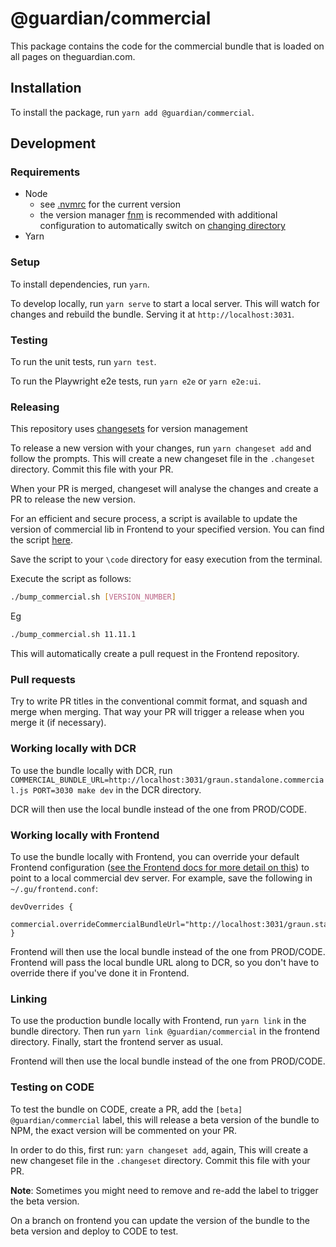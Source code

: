 # @guardian/commercial

This package contains the code for the commercial bundle that is loaded on all pages on theguardian.com.

## Installation

To install the package, run `yarn add @guardian/commercial`.

## Development

### Requirements

-   Node
    -   see [.nvmrc](../.nvmrc) for the current version
    -   the version manager [fnm](https://github.com/Schniz/fnm) is recommended with additional configuration to automatically switch on [changing directory](https://github.com/Schniz/fnm#shell-setup)
-   Yarn

### Setup

To install dependencies, run `yarn`.

To develop locally, run `yarn serve` to start a local server. This will watch for changes and rebuild the bundle. Serving it at `http://localhost:3031`.

### Testing

To run the unit tests, run `yarn test`.

To run the Playwright e2e tests, run `yarn e2e` or `yarn e2e:ui`.

### Releasing

This repository uses [changesets](https://github.com/changesets/changesets) for version management

To release a new version with your changes, run `yarn changeset add` and follow the prompts. This will create a new changeset file in the `.changeset` directory. Commit this file with your PR.

When your PR is merged, changeset will analyse the changes and create a PR to release the new version.

For an efficient and secure process, a script is available to update the version of commercial lib in Frontend to your specified version. You can find the script [here](https://gist.github.com/chrislomaxjones/2663b9bcafd0ad61857b9cd6191c1a78).

Save the script to your `\code` directory for easy execution from the terminal.

Execute the script as follows:

```bash
./bump_commercial.sh [VERSION_NUMBER]
```

Eg
```bash
./bump_commercial.sh 11.11.1
```

This will automatically create a pull request in the Frontend repository.

### Pull requests

Try to write PR titles in the conventional commit format, and squash and merge when merging. That way your PR will trigger a release when you merge it (if necessary).

### Working locally with DCR

To use the bundle locally with DCR, run `COMMERCIAL_BUNDLE_URL=http://localhost:3031/graun.standalone.commercial.js PORT=3030 make dev` in the DCR directory.

DCR will then use the local bundle instead of the one from PROD/CODE.

### Working locally with Frontend

To use the bundle locally with Frontend, you can override your default Frontend configuration ([see the Frontend docs for more detail on this](https://github.com/guardian/frontend/blob/038406bb5f876afd139b4747711c76551e8a7add/docs/03-dev-howtos/14-override-default-configuration.md)) to point to a local commercial dev server. For example, save the following in `~/.gu/frontend.conf`:

```
devOverrides {
    commercial.overrideCommercialBundleUrl="http://localhost:3031/graun.standalone.commercial.js"
}
```

Frontend will then use the local bundle instead of the one from PROD/CODE. Frontend will pass the local bundle URL along to DCR, so you don't have to override there if you've done it in Frontend.

### Linking

To use the production bundle locally with Frontend, run `yarn link` in the bundle directory. Then run `yarn link @guardian/commercial` in the frontend directory. Finally, start the frontend server as usual.

Frontend will then use the local bundle instead of the one from PROD/CODE.

### Testing on CODE

To test the bundle on CODE, create a PR, add the `[beta] @guardian/commercial` label, this will release a beta version of the bundle to NPM, the exact version will be commented on your PR.

In order to do this, first run: `yarn changeset add`, again, This will create a new changeset file in the `.changeset` directory. Commit this file with your PR.

**Note**: Sometimes you might need to remove and re-add the label to trigger the beta version.

On a branch on frontend you can update the version of the bundle to the beta version and deploy to CODE to test.
